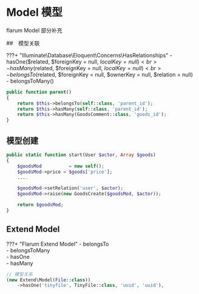 # Model 模型

flarum Model 部分补充

##　模型关联

???+ "Illuminate\Database\Eloquent\Concerns\HasRelationships"
     - hasOne($related, $foreignKey = null, $localKey = null)<br>
     - hasMany($related, $foreignKey = null, $localKey = null)<br>
     - belongsTo($related, $foreignKey = null, $ownerKey = null, $relation = null)<br>
     - belongsToMany() 

```php
public function parent()
{
    return $this->belongsTo(self::class, 'parent_id');
    return $this->hasMany(self::class, 'parent_id');
    return $this->hasMany(GoodsComment::class, 'goods_id');
}
```

## 模型创建

```PHP
public static function start(User $actor, Array $goods)
{
    $goodsMod          = new self();
    $goodsMod->price = $goods['price'];
    ....

    $goodsMod->setRelation('user', $actor);
    $goodsMod->raise(new GoodsCreate($goodsMod, $actor));

    return $goodsMod;
}
```

## Extend Model

???+ "Flarum Extend Model"
    - belongsTo<br>
    - belongsToMany<br>
    - hasOne<br>
    - hasMany<br>

```php
// 模型关系
(new Extend\Model(File::class))
    ->hasOne('tinyfile', TinyFile::class, 'uuid', 'uuid'),
```